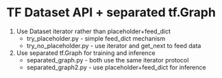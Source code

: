 # TF Dataset API + separated tf.Graph

1. Use Dataset iterator rather than placeholder+feed_dict
    * try_placeholder.py - simple feed_dict mechanism
    * try_no_placeholder.py - use iterator and get_next to feed data
1. Use separated tf.Graph for training and inference
    * separated_graph.py - both use the same iterator protocol
    * separated_graph2.py - use placeholder+feed_dict for inference

